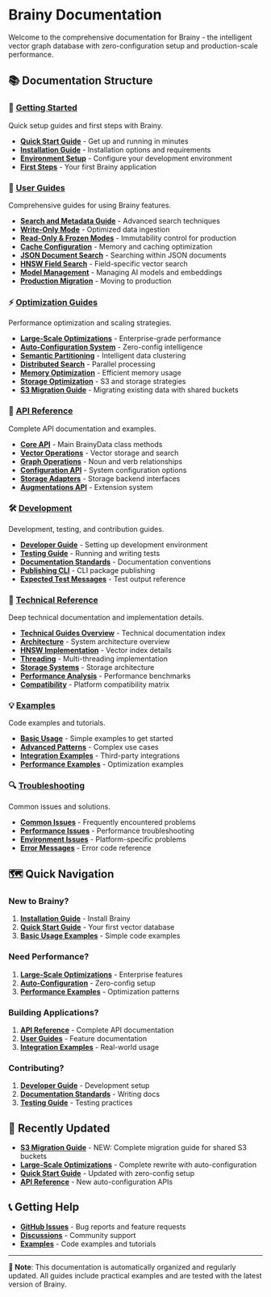 # Brainy Documentation

Welcome to the comprehensive documentation for Brainy - the intelligent vector graph database with zero-configuration setup and production-scale performance.

## 📚 Documentation Structure

### 🚀 [Getting Started](getting-started/)
Quick setup guides and first steps with Brainy.

- **[Quick Start Guide](getting-started/quick-start.md)** - Get up and running in minutes
- **[Installation Guide](getting-started/installation.md)** - Installation options and requirements
- **[Environment Setup](getting-started/environment-setup.md)** - Configure your development environment
- **[First Steps](getting-started/first-steps.md)** - Your first Brainy application

### 📖 [User Guides](user-guides/)
Comprehensive guides for using Brainy features.

- **[Search and Metadata Guide](user-guides/SEARCH_AND_METADATA_GUIDE.md)** - Advanced search techniques
- **[Write-Only Mode](user-guides/WRITEONLY_MODE_IMPLEMENTATION.md)** - Optimized data ingestion
- **[Read-Only & Frozen Modes](guides/readonly-frozen-modes.md)** - Immutability control for production
- **[Cache Configuration](guides/cache-configuration.md)** - Memory and caching optimization
- **[JSON Document Search](guides/json-document-search.md)** - Searching within JSON documents
- **[HNSW Field Search](guides/hnsw-field-search.md)** - Field-specific vector search
- **[Model Management](guides/model-management.md)** - Managing AI models and embeddings
- **[Production Migration](guides/production-migration-guide.md)** - Moving to production

### ⚡ [Optimization Guides](optimization-guides/)
Performance optimization and scaling strategies.

- **[Large-Scale Optimizations](optimization-guides/large-scale-optimizations.md)** - Enterprise-grade performance
- **[Auto-Configuration System](optimization-guides/auto-configuration.md)** - Zero-config intelligence
- **[Semantic Partitioning](optimization-guides/semantic-partitioning.md)** - Intelligent data clustering
- **[Distributed Search](optimization-guides/distributed-search.md)** - Parallel processing
- **[Memory Optimization](optimization-guides/memory-optimization.md)** - Efficient memory usage
- **[Storage Optimization](optimization-guides/storage-optimization.md)** - S3 and storage strategies
- **[S3 Migration Guide](optimization-guides/s3-migration-guide.md)** - Migrating existing data with shared buckets

### 🔧 [API Reference](api-reference/)
Complete API documentation and examples.

- **[Core API](api-reference/core-api.md)** - Main BrainyData class methods
- **[Vector Operations](api-reference/vector-operations.md)** - Vector storage and search
- **[Graph Operations](api-reference/graph-operations.md)** - Noun and verb relationships
- **[Configuration API](api-reference/configuration.md)** - System configuration options
- **[Storage Adapters](api-reference/storage-adapters.md)** - Storage backend interfaces
- **[Augmentations API](api-reference/augmentations.md)** - Extension system

### 🛠️ [Development](development/)
Development, testing, and contribution guides.

- **[Developer Guide](development/DEVELOPERS.md)** - Setting up development environment
- **[Testing Guide](development/testing.md)** - Running and writing tests
- **[Documentation Standards](development/DOCUMENTATION_STANDARDS.md)** - Documentation conventions
- **[Publishing CLI](development/publishing-cli.md)** - CLI package publishing
- **[Expected Test Messages](development/EXPECTED_TEST_MESSAGES.md)** - Test output reference

### 🔬 [Technical Reference](technical/)
Deep technical documentation and implementation details.

- **[Technical Guides Overview](technical/TECHNICAL_GUIDES.md)** - Technical documentation index
- **[Architecture](technical/architecture.md)** - System architecture overview
- **[HNSW Implementation](technical/hnsw-implementation.md)** - Vector index details
- **[Threading](technical/THREADING.md)** - Multi-threading implementation
- **[Storage Systems](technical/storage-systems.md)** - Storage architecture
- **[Performance Analysis](technical/performance-analysis.md)** - Performance benchmarks
- **[Compatibility](technical/COMPATIBILITY.md)** - Platform compatibility matrix

### 💡 [Examples](examples/)
Code examples and tutorials.

- **[Basic Usage](examples/basic-usage.md)** - Simple examples to get started
- **[Advanced Patterns](examples/advanced-patterns.md)** - Complex use cases
- **[Integration Examples](examples/integrations.md)** - Third-party integrations
- **[Performance Examples](examples/performance.md)** - Optimization examples

### 🔍 [Troubleshooting](troubleshooting/)
Common issues and solutions.

- **[Common Issues](troubleshooting/common-issues.md)** - Frequently encountered problems
- **[Performance Issues](troubleshooting/performance.md)** - Performance troubleshooting
- **[Environment Issues](troubleshooting/environment.md)** - Platform-specific problems
- **[Error Messages](troubleshooting/error-messages.md)** - Error code reference

## 🗺️ Quick Navigation

### New to Brainy?
1. **[Installation Guide](getting-started/installation.md)** - Install Brainy
2. **[Quick Start Guide](getting-started/quick-start.md)** - Your first vector database
3. **[Basic Usage Examples](examples/basic-usage.md)** - Simple code examples

### Need Performance?
1. **[Large-Scale Optimizations](optimization-guides/large-scale-optimizations.md)** - Enterprise features
2. **[Auto-Configuration](optimization-guides/auto-configuration.md)** - Zero-config setup
3. **[Performance Examples](examples/performance.md)** - Optimization patterns

### Building Applications?
1. **[API Reference](api-reference/)** - Complete API documentation
2. **[User Guides](user-guides/)** - Feature documentation
3. **[Integration Examples](examples/integrations.md)** - Real-world usage

### Contributing?
1. **[Developer Guide](development/DEVELOPERS.md)** - Development setup
2. **[Documentation Standards](development/DOCUMENTATION_STANDARDS.md)** - Writing docs
3. **[Testing Guide](development/testing.md)** - Testing practices

## 🔄 Recently Updated

- **[S3 Migration Guide](optimization-guides/s3-migration-guide.md)** - NEW: Complete migration guide for shared S3 buckets
- **[Large-Scale Optimizations](optimization-guides/large-scale-optimizations.md)** - Complete rewrite with auto-configuration
- **[Quick Start Guide](getting-started/quick-start.md)** - Updated with zero-config setup
- **[API Reference](api-reference/)** - New auto-configuration APIs

## 📞 Getting Help

- **[GitHub Issues](https://github.com/soulcraft-research/brainy/issues)** - Bug reports and feature requests
- **[Discussions](https://github.com/soulcraft-research/brainy/discussions)** - Community support
- **[Examples](examples/)** - Code examples and tutorials

---

**📝 Note**: This documentation is automatically organized and regularly updated. All guides include practical examples and are tested with the latest version of Brainy.